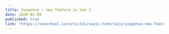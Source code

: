 ```yaml
---
title: Suspense – new feature in Vue 3
date: 2020-02-09
published: true
link: "https://vueschool.io/articles/vuejs-tutorials/suspense-new-feature-in-vue-3/"
---
```

